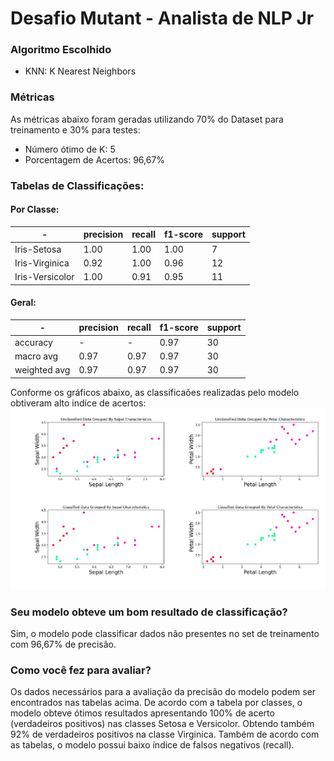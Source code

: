 # Desafio Mutant - Analista de NLP Jr

### Algoritmo Escolhido
- KNN: K Nearest Neighbors

### Métricas
As métricas abaixo foram geradas utilizando 70% do Dataset para treinamento e 30% para testes:

- Número ótimo de K: 5
- Porcentagem de Acertos: 96,67%
### Tabelas de Classificações:
#### Por Classe:
| - |  precision  |  recall | f1-score |  support |
| ------ | ------ | ------ | ----- | ----- |
| Iris-Setosa | 1.00 | 1.00 | 1.00 | 7 |
| Iris-Virginica | 0.92 | 1.00 | 0.96 | 12 |
| Iris-Versicolor | 1.00 | 0.91 | 0.95 | 11 |
#### Geral:
| - |  precision  |  recall | f1-score |  support |
| ------ | ------ | ------ | ----- | ----- |
| accuracy | - | - | 0.97 | 30 |
| macro avg | 0.97 | 0.97 | 0.97 | 30 |
| weighted avg | 0.97 | 0.97 |0.97 | 30 |

Conforme os gráficos abaixo, as classificaões realizadas pelo modelo obtiveram alto indíce de acertos:
![Iris Datasets](https://github.com/mauUsatai/Mutant-NLP-Test/blob/master/iris_classification.png)

### Seu modelo obteve um bom resultado de classificação?
Sim, o modelo pode classificar dados não presentes no set de treinamento com 96,67% de precisão.

### Como você fez para avaliar?
Os dados necessários para a avaliação da precisão do modelo podem ser encontrados nas tabelas acima. De acordo com a tabela por classes, o modelo obteve ótimos resultados apresentando 100% de acerto (verdadeiros positivos) nas classes Setosa e Versicolor. Obtendo também 92% de verdadeiros positivos na classe Virginica. Também de acordo com as tabelas, o modelo possui baixo índice de falsos negativos (recall).
